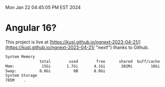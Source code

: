 Mon Jan 22 04:45:05 PM EST 2024

# Angular 16?


This project is live at [https://kusl.github.io/ngnext-2023-04-21/](https://kusl.github.io/ngnext-2023-04-21/ "next!") thanks to Github.

```bash
System Memory
               total        used        free      shared  buff/cache   available
Mem:            15Gi       1.7Gi       4.1Gi       302Mi        10Gi        13Gi
Swap:          8.0Gi          0B       8.0Gi
System Storage
785M	.
